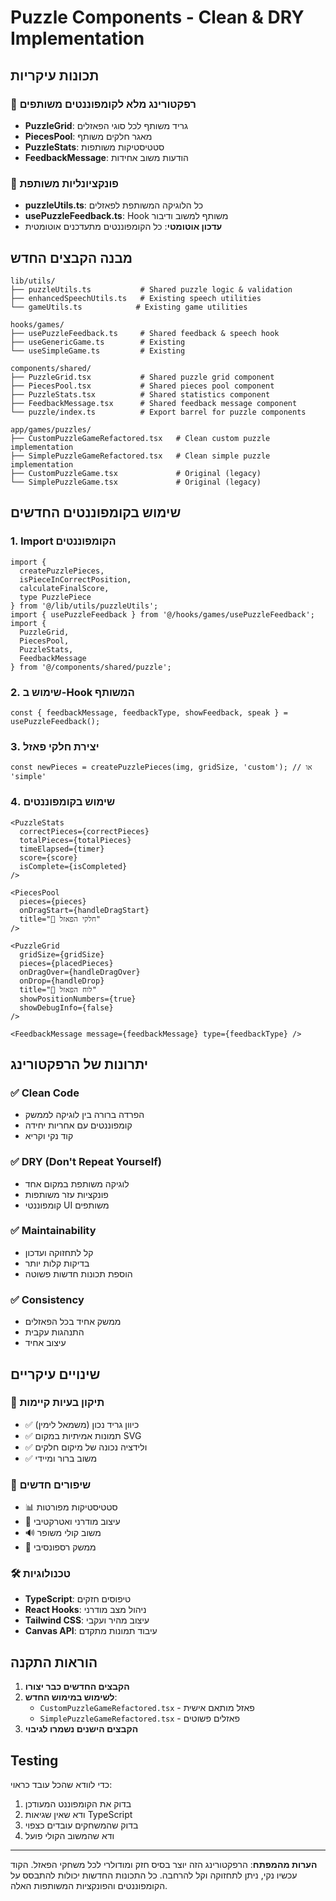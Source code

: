 # Puzzle Components - Clean & DRY Implementation

## תכונות עיקריות

### 🧩 רפקטורינג מלא לקומפוננטים משותפים
- **PuzzleGrid**: גריד משותף לכל סוגי הפאזלים
- **PiecesPool**: מאגר חלקים משותף
- **PuzzleStats**: סטטיסטיקות משותפות
- **FeedbackMessage**: הודעות משוב אחידות

### 🎯 פונקציונליות משותפת
- **puzzleUtils.ts**: כל הלוגיקה המשותפת לפאזלים
- **usePuzzleFeedback.ts**: Hook משותף למשוב ודיבור
- **עדכון אוטומטי**: כל הקומפוננטים מתעדכנים אוטומטית

## מבנה הקבצים החדש

```
lib/utils/
├── puzzleUtils.ts           # Shared puzzle logic & validation
├── enhancedSpeechUtils.ts   # Existing speech utilities
└── gameUtils.ts            # Existing game utilities

hooks/games/
├── usePuzzleFeedback.ts     # Shared feedback & speech hook
├── useGenericGame.ts        # Existing
└── useSimpleGame.ts         # Existing

components/shared/
├── PuzzleGrid.tsx           # Shared puzzle grid component
├── PiecesPool.tsx           # Shared pieces pool component  
├── PuzzleStats.tsx          # Shared statistics component
├── FeedbackMessage.tsx      # Shared feedback message component
└── puzzle/index.ts          # Export barrel for puzzle components

app/games/puzzles/
├── CustomPuzzleGameRefactored.tsx   # Clean custom puzzle implementation
├── SimplePuzzleGameRefactored.tsx   # Clean simple puzzle implementation
├── CustomPuzzleGame.tsx             # Original (legacy)
└── SimplePuzzleGame.tsx             # Original (legacy)
```

## שימוש בקומפוננטים החדשים

### 1. Import הקומפוננטים
```tsx
import { 
  createPuzzlePieces, 
  isPieceInCorrectPosition, 
  calculateFinalScore,
  type PuzzlePiece 
} from '@/lib/utils/puzzleUtils';
import { usePuzzleFeedback } from '@/hooks/games/usePuzzleFeedback';
import { 
  PuzzleGrid, 
  PiecesPool, 
  PuzzleStats, 
  FeedbackMessage 
} from '@/components/shared/puzzle';
```

### 2. שימוש ב-Hook המשותף
```tsx
const { feedbackMessage, feedbackType, showFeedback, speak } = usePuzzleFeedback();
```

### 3. יצירת חלקי פאזל
```tsx
const newPieces = createPuzzlePieces(img, gridSize, 'custom'); // או 'simple'
```

### 4. שימוש בקומפוננטים
```tsx
<PuzzleStats
  correctPieces={correctPieces}
  totalPieces={totalPieces}
  timeElapsed={timer}
  score={score}
  isComplete={isCompleted}
/>

<PiecesPool
  pieces={pieces}
  onDragStart={handleDragStart}
  title="🧩 חלקי הפאזל"
/>

<PuzzleGrid
  gridSize={gridSize}
  pieces={placedPieces}
  onDragOver={handleDragOver}
  onDrop={handleDrop}
  title="🎯 לוח הפאזל"
  showPositionNumbers={true}
  showDebugInfo={false}
/>

<FeedbackMessage message={feedbackMessage} type={feedbackType} />
```

## יתרונות של הרפקטורינג

### ✅ Clean Code
- הפרדה ברורה בין לוגיקה לממשק
- קומפוננטים עם אחריות יחידה
- קוד נקי וקריא

### ✅ DRY (Don't Repeat Yourself)
- לוגיקה משותפת במקום אחד
- פונקציות עזר משותפות
- קומפוננטי UI משותפים

### ✅ Maintainability
- קל לתחזוקה ועדכון
- בדיקות קלות יותר
- הוספת תכונות חדשות פשוטה

### ✅ Consistency
- ממשק אחיד בכל הפאזלים
- התנהגות עקבית
- עיצוב אחיד

## שינויים עיקריים

### 🔧 תיקון בעיות קיימות
- ✅ כיוון גריד נכון (משמאל לימין)
- ✅ תמונות אמיתיות במקום SVG
- ✅ ולידציה נכונה של מיקום חלקים
- ✅ משוב ברור ומיידי

### 🚀 שיפורים חדשים
- 📊 סטטיסטיקות מפורטות
- 🎨 עיצוב מודרני ואטרקטיבי
- 🔊 משוב קולי משופר
- 📱 ממשק רספונסיבי

### 🛠️ טכנולוגיות
- **TypeScript**: טיפוסים חזקים
- **React Hooks**: ניהול מצב מודרני
- **Tailwind CSS**: עיצוב מהיר ועקבי
- **Canvas API**: עיבוד תמונות מתקדם

## הוראות התקנה

1. **הקבצים החדשים כבר יצורו**
2. **לשימוש במימוש החדש**:
   - `CustomPuzzleGameRefactored.tsx` - פאזל מותאם אישית
   - `SimplePuzzleGameRefactored.tsx` - פאזלים פשוטים
3. **הקבצים הישנים נשמרו לגיבוי**

## Testing

כדי לוודא שהכל עובד כראוי:

1. בדוק את הקומפוננט המעודכן
2. ודא שאין שגיאות TypeScript
3. בדוק שהמשחקים עובדים כצפוי
4. ודא שהמשוב הקולי פועל

---

**הערות מהמפתח**: 
הרפקטורינג הזה יוצר בסיס חזק ומודולרי לכל משחקי הפאזל. הקוד עכשיו נקי, ניתן לתחזוקה וקל להרחבה. כל התכונות החדשות יכולות להתבסס על הקומפוננטים והפונקציות המשותפות האלה.
